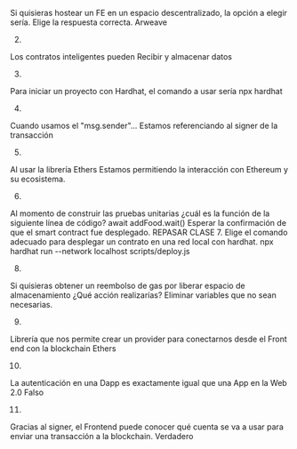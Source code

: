 Si quisieras hostear un FE en un espacio descentralizado, la opción a elegir sería. Elige la respuesta correcta.
Arweave

2.
Los contratos inteligentes pueden
Recibir y almacenar datos

3.
Para iniciar un proyecto con Hardhat, el comando a usar sería
npx hardhat

4.
Cuando usamos el "msg.sender"...
Estamos referenciando al signer de la transacción

5.
Al usar la librería Ethers
Estamos permitiendo la interacción con Ethereum y su ecosistema.

6.
Al momento de construir las pruebas unitarias ¿cuál es la función de la siguiente línea de código? await addFood.wait()
Esperar la confirmación de que el smart contract fue desplegado.
REPASAR CLASE
7.
Elige el comando adecuado para desplegar un contrato en una red local con hardhat.
npx hardhat run --network localhost scripts/deploy.js

8.
Si quisieras obtener un reembolso de gas por liberar espacio de almacenamiento ¿Qué acción realizarías?
Eliminar variables que no sean necesarias.

9.
Librería que nos permite crear un provider para conectarnos desde el Front end con la blockchain
Ethers

10.
La autenticación en una Dapp es exactamente igual que una App en la Web 2.0
Falso

11.
Gracias al signer, el Frontend puede conocer qué cuenta se va a usar para enviar una transacción a la blockchain.
Verdadero
